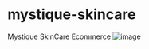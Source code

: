 # mystique-skincare
Mystique SkinCare Ecommerce
![image](https://github.com/user-attachments/assets/48dcef3e-f081-4163-9672-0b41b2e88f2f)
